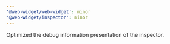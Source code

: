 ```yaml
---
'@web-widget/web-widget': minor
'@web-widget/inspector': minor
---
```


Optimized the debug information presentation of the inspector.
